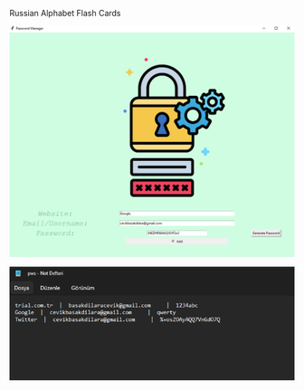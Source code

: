 Russian Alphabet Flash Cards

<p align="center">
<!--   my-header-img -->
<img src="https://github.com/badicev/UdemyStudy/blob/main/1.png"/>
</p>


<p align="center">
<!--   my-header-img -->
<img src="https://github.com/badicev/UdemyStudy/blob/main/2.png"/>
</p>